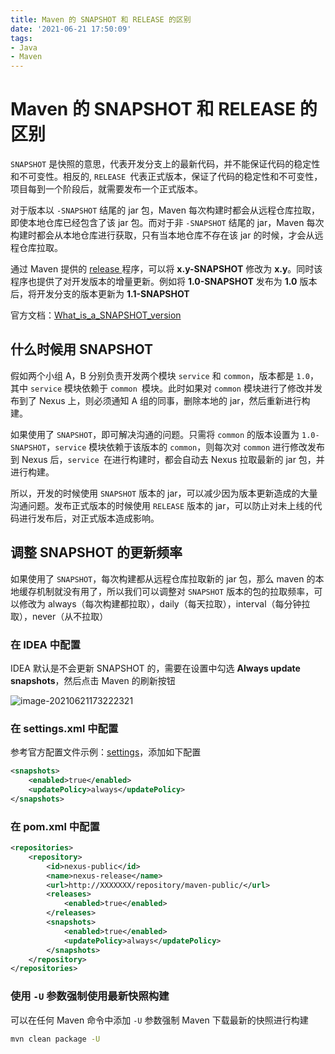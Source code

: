 ```yaml
---
title: Maven 的 SNAPSHOT 和 RELEASE 的区别
date: '2021-06-21 17:50:09'
tags:
- Java
- Maven
---
```


# Maven 的 SNAPSHOT 和 RELEASE 的区别

`SNAPSHOT` 是快照的意思，代表开发分支上的最新代码，并不能保证代码的稳定性和不可变性。相反的, `RELEASE `代表正式版本，保证了代码的稳定性和不可变性，项目每到一个阶段后，就需要发布一个正式版本。

对于版本以 `-SNAPSHOT` 结尾的 jar 包，Maven 每次构建时都会从远程仓库拉取，即使本地仓库已经包含了该 jar 包。而对于非 `-SNAPSHOT` 结尾的 jar，Maven 每次构建时都会从本地仓库进行获取，只有当本地仓库不存在该 jar 的时候，才会从远程仓库拉取。

通过 Maven 提供的 [release ](https://maven.apache.org/maven-release/maven-release-plugin/)程序，可以将 **x.y-SNAPSHOT** 修改为 **x.y**。同时该程序也提供了对开发版本的增量更新。例如将 **1.0-SNAPSHOT** 发布为 **1.0** 版本后，将开发分支的版本更新为 **1.1-SNAPSHOT**

官方文档：[What_is_a_SNAPSHOT_version](https://maven.apache.org/guides/getting-started/index.html#What_is_a_SNAPSHOT_version)

## 什么时候用 SNAPSHOT

假如两个小组 A，B 分别负责开发两个模块 `service` 和 `common`，版本都是 `1.0`，其中 `service` 模块依赖于 `common `模块。此时如果对 `common` 模块进行了修改并发布到了 Nexus 上，则必须通知 A 组的同事，删除本地的 jar，然后重新进行构建。

如果使用了 `SNAPSHOT`，即可解决沟通的问题。只需将 `common` 的版本设置为 `1.0-SNAPSHOT`，`service` 模块依赖于该版本的 `common`，则每次对 `common` 进行修改发布到 Nexus 后，`service `在进行构建时，都会自动去 Nexus 拉取最新的 jar 包，并进行构建。

所以，开发的时候使用 `SNAPSHOT` 版本的 jar，可以减少因为版本更新造成的大量沟通问题。发布正式版本的时候使用 `RELEASE` 版本的 jar，可以防止对未上线的代码进行发布后，对正式版本造成影响。

## 调整 SNAPSHOT 的更新频率

如果使用了 `SNAPSHOT`，每次构建都从远程仓库拉取新的 jar 包，那么 maven 的本地缓存机制就没有用了，所以我们可以调整对 `SNAPSHOT` 版本的包的拉取频率，可以修改为 always（每次构建都拉取），daily（每天拉取），interval（每分钟拉取），never（从不拉取）

### 在 IDEA 中配置

IDEA 默认是不会更新 SNAPSHOT 的，需要在设置中勾选 **Always update snapshots**，然后点击 Maven 的刷新按钮

![image-20210621173222321](https://gitee.com/swang-harbin/pic-bed/raw/master/images/2021/20210621173222.png)

### 在 settings.xml 中配置

参考官方配置文件示例：[settings](http://maven.apache.org/ref/3.8.1/maven-settings/settings.html)，添加如下配置

```xml
<snapshots>
    <enabled>true</enabled>
    <updatePolicy>always</updatePolicy>
</snapshots>
```

### 在 pom.xml 中配置

```xml
<repositories>
    <repository>
        <id>nexus-public</id>
        <name>nexus-release</name>
        <url>http://XXXXXXX/repository/maven-public/</url>
        <releases>
            <enabled>true</enabled>
        </releases>
        <snapshots>
            <enabled>true</enabled>
            <updatePolicy>always</updatePolicy>
        </snapshots>
    </repository>
</repositories>
```

### 使用 `-U` 参数强制使用最新快照构建

可以在任何 Maven 命令中添加 `-U` 参数强制 Maven 下载最新的快照进行构建

```bash
mvn clean package -U
```
